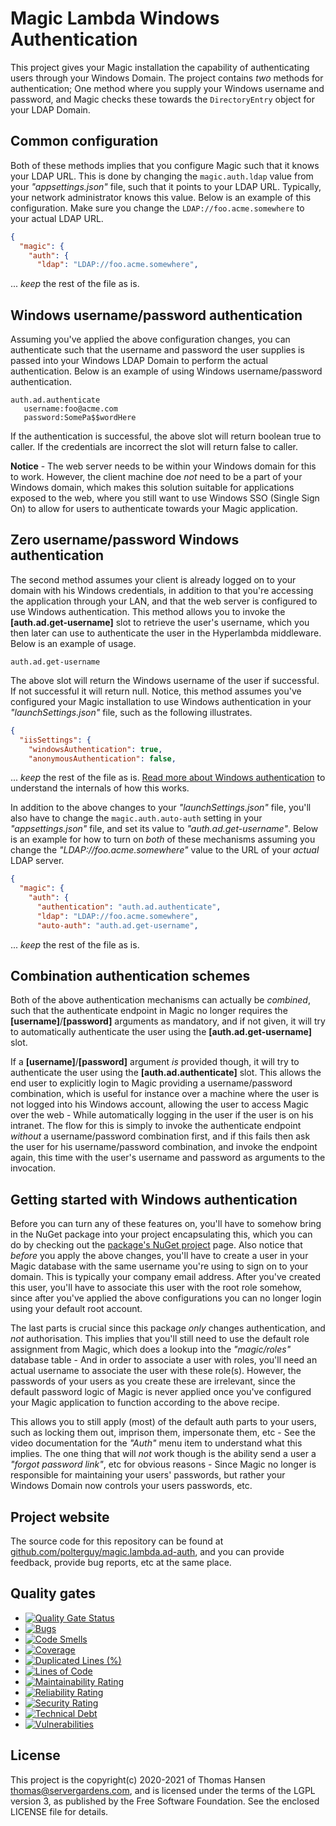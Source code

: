 
# Magic Lambda Windows Authentication

This project gives your Magic installation the capability of authenticating users through your Windows Domain.
The project contains _two_ methods for authentication; One method where you supply your Windows username and
password, and Magic checks these towards the `DirectoryEntry` object for your LDAP Domain.

## Common configuration

Both of these methods implies that you configure Magic such that it knows your LDAP URL.
This is done by changing the `magic.auth.ldap` value from your _"appsettings.json"_ file,
such that it points to your LDAP URL. Typically, your network administrator knows this value.
Below is an example of this configuration. Make sure you change the `LDAP://foo.acme.somewhere`
to your actual LDAP URL.

```json
{
  "magic": {
    "auth": {
      "ldap": "LDAP://foo.acme.somewhere",
```

... _keep_ the rest of the file as is.

## Windows username/password authentication

Assuming you've applied the above configuration changes, you can authenticate such that the username and
password the user supplies is passed into your Windows LDAP Domain to perform the actual authentication.
Below is an example of using Windows username/password authentication.

```
auth.ad.authenticate
   username:foo@acme.com
   password:SomePa$$wordHere
```

If the authentication is successful, the above slot will return boolean true to caller. If the credentials
are incorrect the slot will return false to caller.

**Notice** - The web server needs to be within your Windows domain for this to work.
However, the client machine doe _not_ need to be a part of your Windows domain, which makes
this solution suitable for applications exposed to the web, where you still want to use
Windows SSO (Single Sign On) to allow for users to authenticate towards your Magic application.

## Zero username/password Windows authentication

The second method assumes your client is already logged on to your domain with his Windows
credentials, in addition to that you're accessing the application through your LAN, and that
the web server is configured to use Windows authentication. This method allows you to invoke
the **[auth.ad.get-username]** slot to retrieve the user's username, which you then later
can use to authenticate the user in the Hyperlambda middleware. Below is an example of usage.

```
auth.ad.get-username
```

The above slot will return the Windows username of the user if successful. If not successful
it will return null. Notice, this method assumes you've configured your Magic installation to
use Windows authentication in your _"launchSettings.json"_ file, such as the following
illustrates.

```json
{
  "iisSettings": {
    "windowsAuthentication": true,
    "anonymousAuthentication": false,
```

... _keep_ the rest of the file as is. [Read more about Windows authentication](https://docs.microsoft.com/en-us/aspnet/core/security/authentication/windowsauth?view=aspnetcore-5.0&tabs=visual-studio)
to understand the internals of how this works.

In addition to the above changes to your _"launchSettings.json"_ file, you'll also have to
change the `magic.auth.auto-auth` setting in your _"appsettings.json"_ file, and set its value
to _"auth.ad.get-username"_. Below is an example for how to turn on _both_ of these mechanisms
assuming you change the _"LDAP://foo.acme.somewhere"_ value to the URL of your _actual_ LDAP server.

```json
{
  "magic": {
    "auth": {
      "authentication": "auth.ad.authenticate",
      "ldap": "LDAP://foo.acme.somewhere",
      "auto-auth": "auth.ad.get-username",
```

... _keep_ the rest of the file as is.

## Combination authentication schemes

Both of the above authentication mechanisms can actually be _combined_, such that the authenticate
endpoint in Magic no longer requires the **[username]**/**[password]** arguments as mandatory,
and if not given, it will try to automatically authenticate the user using the **[auth.ad.get-username]**
slot.

If a **[username]**/**[password]** argument _is_ provided though, it will try to authenticate the
user using the **[auth.ad.authenticate]** slot. This allows the end user to explicitly login to
Magic providing a username/password combination, which is useful for instance over a machine where
the user is not logged into his Windows account, allowing the user to access Magic over the web - While
automatically logging in the user if the user is on his intranet. The flow for this is simply
to invoke the authenticate endpoint _without_ a username/password combination first, and if
this fails then ask the user for his username/password combination, and invoke the endpoint
again, this time with the user's username and password as arguments to the invocation.

## Getting started with Windows authentication

Before you can turn any of these features on, you'll have to somehow bring in the NuGet package into
your project encapsulating this, which you can do by checking out the
[package's NuGet project](https://www.nuget.org/packages/magic.lambda.ad-auth/) page. Also notice that
_before_ you apply the above changes, you'll have to create a user in your Magic database with the same username
you're using to sign on to your domain. This is typically your company email address. After you've created this user,
you'll have to associate this user with the root role somehow, since after you've applied the above
configurations you can no longer login using your default root account.

The last parts is crucial since this package _only_ changes authentication, and _not_ authorisation. This implies
that you'll still need to use the default role assignment from Magic, which does a lookup
into the _"magic/roles"_ database table - And in order to associate a user with roles, you'll need an actual
username to associate the user with these role(s). However, the passwords of your users as you create these
are irrelevant, since the default password logic of Magic is never applied once you've configured your Magic
application to function according to the above recipe.

This allows you to still apply (most) of the default auth parts to your users, such as locking them out,
imprison them, impersonate them, etc - See the video documentation for the _"Auth"_ menu item to understand
what this implies. The one thing that will _not_ work though is the ability send a user a _"forgot password link"_,
etc for obvious reasons - Since Magic no longer is responsible for maintaining your users' passwords,
but rather your Windows Domain now controls your users passwords, etc.

## Project website

The source code for this repository can be found at [github.com/polterguy/magic.lambda.ad-auth](https://github.com/polterguy/magic.lambda.ad-auth),
and you can provide feedback, provide bug reports, etc at the same place.

## Quality gates

- [![Quality Gate Status](https://sonarcloud.io/api/project_badges/measure?project=polterguy_magic.lambda.ad-auth&metric=alert_status)](https://sonarcloud.io/dashboard?id=polterguy_magic.lambda.ad-auth)
- [![Bugs](https://sonarcloud.io/api/project_badges/measure?project=polterguy_magic.lambda.ad-auth&metric=bugs)](https://sonarcloud.io/dashboard?id=polterguy_magic.lambda.ad-auth)
- [![Code Smells](https://sonarcloud.io/api/project_badges/measure?project=polterguy_magic.lambda.ad-auth&metric=code_smells)](https://sonarcloud.io/dashboard?id=polterguy_magic.lambda.ad-auth)
- [![Coverage](https://sonarcloud.io/api/project_badges/measure?project=polterguy_magic.lambda.ad-auth&metric=coverage)](https://sonarcloud.io/dashboard?id=polterguy_magic.lambda.ad-auth)
- [![Duplicated Lines (%)](https://sonarcloud.io/api/project_badges/measure?project=polterguy_magic.lambda.ad-auth&metric=duplicated_lines_density)](https://sonarcloud.io/dashboard?id=polterguy_magic.lambda.ad-auth)
- [![Lines of Code](https://sonarcloud.io/api/project_badges/measure?project=polterguy_magic.lambda.ad-auth&metric=ncloc)](https://sonarcloud.io/dashboard?id=polterguy_magic.lambda.ad-auth)
- [![Maintainability Rating](https://sonarcloud.io/api/project_badges/measure?project=polterguy_magic.lambda.ad-auth&metric=sqale_rating)](https://sonarcloud.io/dashboard?id=polterguy_magic.lambda.ad-auth)
- [![Reliability Rating](https://sonarcloud.io/api/project_badges/measure?project=polterguy_magic.lambda.ad-auth&metric=reliability_rating)](https://sonarcloud.io/dashboard?id=polterguy_magic.lambda.ad-auth)
- [![Security Rating](https://sonarcloud.io/api/project_badges/measure?project=polterguy_magic.lambda.ad-auth&metric=security_rating)](https://sonarcloud.io/dashboard?id=polterguy_magic.lambda.ad-auth)
- [![Technical Debt](https://sonarcloud.io/api/project_badges/measure?project=polterguy_magic.lambda.ad-auth&metric=sqale_index)](https://sonarcloud.io/dashboard?id=polterguy_magic.lambda.ad-auth)
- [![Vulnerabilities](https://sonarcloud.io/api/project_badges/measure?project=polterguy_magic.lambda.ad-auth&metric=vulnerabilities)](https://sonarcloud.io/dashboard?id=polterguy_magic.lambda.ad-auth)

## License

This project is the copyright(c) 2020-2021 of Thomas Hansen thomas@servergardens.com, and is licensed under the terms
of the LGPL version 3, as published by the Free Software Foundation. See the enclosed LICENSE file for details.
